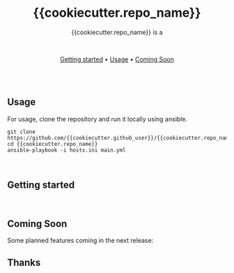 <div align="center">

# {{cookiecutter.repo_name}} 

{{cookiecutter.repo_name}} is a

<br>

[Getting started](#getting-started) •
[Usage](#usage) •
[Coming Soon](#coming-soon)

</div><br>


</div>
<br>

## Usage
For usage, clone the repository and run it locally using ansible. 

```
git clone https://github.com/{{cookiecutter.github_user}}/{{cookiecutter.repo_name}}.git
cd {{cookiecutter.repo_name}}
ansible-playbook -i hosts.ini main.yml
```

<br>

## Getting started
<br>


## Coming Soon
Some planned features coming in the next release:
<br>

## Thanks